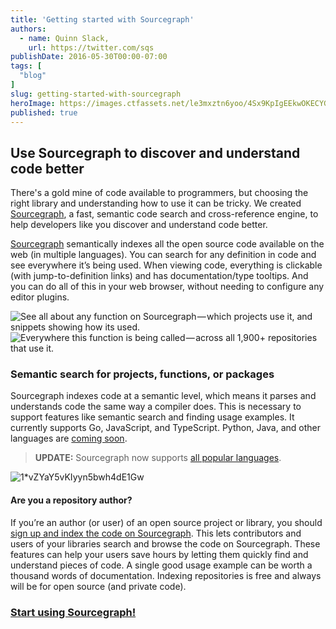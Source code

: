 ```yaml
---
title: 'Getting started with Sourcegraph'
authors:
  - name: Quinn Slack,
    url: https://twitter.com/sqs
publishDate: 2016-05-30T00:00-07:00
tags: [
  "blog"
]
slug: getting-started-with-sourcegraph
heroImage: https://images.ctfassets.net/le3mxztn6yoo/4Sx9KpIgEEkwOKECYGCKCg/e25a20e341684445c79c904bb11f40cc/1_L7rutXCP6us7mRu_5tEzGg.png
published: true
---
```




## Use Sourcegraph to discover and understand code better

There's a gold mine of code available to programmers, but choosing the right library and understanding how to use it can be tricky. We created [Sourcegraph](https://sourcegraph.com), a fast, semantic code search and cross-reference engine, to help developers like you discover and understand code better.

[Sourcegraph](https://sourcegraph.com) semantically indexes all the open source code available on the web (in multiple languages). You can search for any definition in code and see everywhere it’s being used. When viewing code, everything is clickable (with jump-to-definition links) and has documentation/type tooltips. And you can do all of this in your web browser, without needing to configure any editor plugins.

![See all about any function on Sourcegraph — which projects use it, and snippets showing how its used.](//images.contentful.com/le3mxztn6yoo/4Sx9KpIgEEkwOKECYGCKCg/e25a20e341684445c79c904bb11f40cc/1_L7rutXCP6us7mRu_5tEzGg.png)
![Everywhere this function is being called — across all 1,900+ repositories that use it.](//images.contentful.com/le3mxztn6yoo/39FtPTme76wQKEGYuGUK4U/b3f5e6207577b048cb6d357cebdbf35d/1_Wm0BzQkox30h_azYvZhKEw.png)

### Semantic search for projects, functions, or packages

Sourcegraph indexes code at a semantic level, which means it parses and understands code the same way a compiler does. This is necessary to support features like semantic search and finding usage examples. It currently supports Go, JavaScript, and TypeScript. Python, Java, and other languages are [coming soon](https://sourcegraph.com/beta).

> **UPDATE:** Sourcegraph now supports [all popular languages](https://sourcegraph.com/extensions?query=category%3A%22Programming+languages%22).

![1*vZYaY5vKIyyn5bwh4dE1Gw](//images.contentful.com/le3mxztn6yoo/57PgJfXJj2kiGwIUoGy0As/cfc16d9cee87e58c26b582616ce052eb/1_vZYaY5vKIyyn5bwh4dE1Gw.png)

#### Are you a repository author?

If you’re an author (or user) of an open source project or library, you should [sign up and index the code on Sourcegraph](https://sourcegraph.com). This lets contributors and users of your libraries search and browse the code on Sourcegraph. These features can help your users save hours by letting them quickly find and understand pieces of code. A single good usage example can be worth a thousand words of documentation. Indexing repositories is free and always will be for open source (and private code).

### [Start using Sourcegraph!](https://sourcegraph.com)
